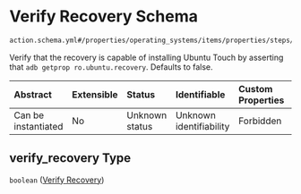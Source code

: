 # Verify Recovery Schema

```txt
action.schema.yml#/properties/operating_systems/items/properties/steps/items/properties/actions/items/properties/systemimage:install/oneOf/0/properties/verify_recovery
```

Verify that the recovery is capable of installing Ubuntu Touch by asserting that `adb getprop ro.ubuntu.recovery`. Defaults to false.

| Abstract            | Extensible | Status         | Identifiable            | Custom Properties | Additional Properties | Access Restrictions | Defined In                                                          |
| :------------------ | :--------- | :------------- | :---------------------- | :---------------- | :-------------------- | :------------------ | :------------------------------------------------------------------ |
| Can be instantiated | No         | Unknown status | Unknown identifiability | Forbidden         | Allowed               | none                | [device.schema.json*](../device.schema.json "open original schema") |

## verify_recovery Type

`boolean` ([Verify Recovery](device-properties-operating-systems-operating-system-properties-steps-step-properties-group-step-action-properties-systemimageinstall-action-oneof-0-properties-verify-recovery.md))
